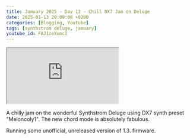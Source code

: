 ```yaml
---
title: Jamuary 2025 - Day 13 - Chill DX7 Jam on Deluge
date: 2025-01-13 20:09:08 +0200
categories: [Blogging, Youtube]
tags: [synthstrom deluge, jamuary]
youtube_id: FAJ1zeXumcI
---
```



<div class="embed-responsive embed-responsive-16by9" >
    <iframe class="embed-responsive-item"  src="https://www.youtube.com/embed/{{ page.youtube_id }}"></iframe>
</div>

A chilly jam on the wonderful Synthstrom Deluge using DX7 synth preset &quot;Meloncoly1&quot;.
The new chord mode is absolutely fabulous.

Running some unofficial, unreleased version of 1.3. firmware.